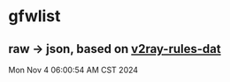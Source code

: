 # gfwlist
## raw -> json, based on [v2ray-rules-dat](https://github.com/Loyalsoldier/v2ray-rules-dat)
Mon Nov  4 06:00:54 AM CST 2024

